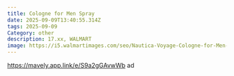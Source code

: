 ```yaml
---
title: Cologne for Men Spray
date: 2025-09-09T13:40:55.314Z
tags: 2025-09-09
Category: other
description: 17.xx, WALMART
image: https://i5.walmartimages.com/seo/Nautica-Voyage-Cologne-for-Men-3-4-fl-oz_adbfb263-c91f-4b47-804d-8a33af0b464c_1.24b88798fc8a697de9bbedd746b00c3a.jpeg?odnHeight=2000&odnWidth=2000&odnBg=FFFFFF
---
```

https://mavely.app.link/e/S9a2gGAvwWb  ad